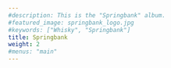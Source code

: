 ```yaml
---
#description: This is the "Springbank" album.
#featured_image: springbank_logo.jpg
#keywords: ["Whisky", "Springbank"]
title: Springbank
weight: 2
#menus: "main"
---
```

